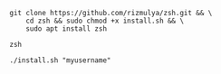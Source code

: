 ```
git clone https://github.com/rizmulya/zsh.git && \
    cd zsh && sudo chmod +x install.sh && \
    sudo apt install zsh
```
```zsh```

```
./install.sh "myusername"
```
